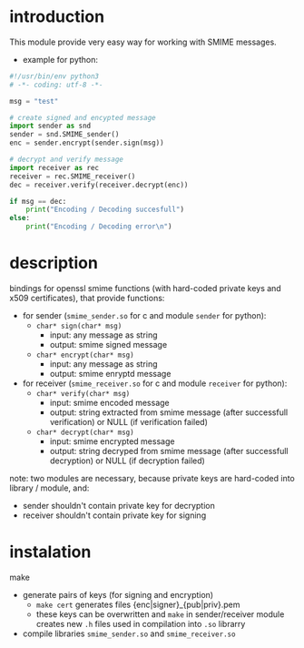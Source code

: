 # introduction

This module provide very easy way for working with SMIME messages.
* example for python:
```python
#!/usr/bin/env python3
# -*- coding: utf-8 -*-

msg = "test"

# create signed and encypted message
import sender as snd
sender = snd.SMIME_sender()
enc = sender.encrypt(sender.sign(msg))

# decrypt and verify message
import receiver as rec
receiver = rec.SMIME_receiver()
dec = receiver.verify(receiver.decrypt(enc))

if msg == dec:
    print("Encoding / Decoding succesfull")
else:
    print("Encoding / Decoding error\n")
```

# description

bindings for openssl smime functions (with hard-coded private keys and x509 certificates), that provide functions:
* for sender (`smime_sender.so` for c and module `sender` for python):
    * `char* sign(char* msg)`
        * input: any message as string
        * output: smime signed message
    * `char* encrypt(char* msg)`
        * input: any message as string
        * output: smime enryptd message
* for receiver (`smime_receiver.so` for c and module `receiver` for python):
    * `char* verify(char* msg)`
        * input: smime encoded message
        * output: string extracted from smime message (after successfull verification) or NULL (if verification failed)
    * `char* decrypt(char* msg)`
        * input: smime encrypted message
        * output: string decryped from smime message (after successfull decryption) or NULL (if decryption failed)

note: two modules are necessary, because private keys are hard-coded into library / module, and:
* sender shouldn't contain private key for decryption
* receiver shouldn't contain private key for signing

# instalation
make
* generate pairs of keys (for signing and encryption)
    * `make cert` generates files {enc|signer}_{pub|priv}.pem
    * these keys can be overwritten and `make` in sender/receiver module creates new `.h` files used in compilation into `.so` librarry
* compile libraries `smime_sender.so` and `smime_receiver.so`
